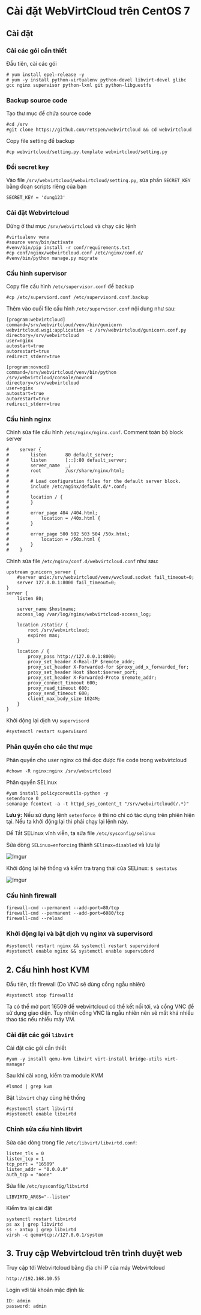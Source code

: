 # Cài đặt WebVirtCloud trên CentOS 7

## Cài đặt

### Cài các gói cần thiết

Đầu tiên, cài các gói

    # yum install epel-release -y
    # yum -y install python-virtualenv python-devel libvirt-devel glibc gcc nginx supervisor python-lxml git python-libguestfs

### Backup source code

Tạo thư mục để chứa source code

    #cd /srv
    #git clone https://github.com/retspen/webvirtcloud && cd webvirtcloud 

Copy file setting để backup

    #cp webvirtcloud/setting.py.template webvirtcloud/setting.py

### Đổi secret key

Vào file `/srv/webvirtcloud/webvirtcloud/setting.py`, sửa phần `SECRET_KEY `bằng đoạn scripts riêng của bạn

    SECRET_KEY = 'dung123'

### Cài đặt Webvirtcloud

Đứng ở thư mục `/srv/webvirtcloud`
và chạy các lệnh
```
#virtualenv venv
#source venv/bin/activate
#venv/bin/pip install -r conf/requirements.txt
#cp conf/nginx/webvirtcloud.conf /etc/nginx/conf.d/
#venv/bin/python manage.py migrate
```
### Cấu hình supervisor

Copy file cấu hình `/etc/supervisor.conf` để backup

    #cp /etc/superviord.conf /etc/supervisord.conf.backup

Thêm vào cuối file cấu hình `/etc/supervisor.conf` nội dung như sau:
```
[program:webvirtcloud]
command=/srv/webvirtcloud/venv/bin/gunicorn webvirtcloud.wsgi:application -c /srv/webvirtcloud/gunicorn.conf.py
directory=/srv/webvirtcloud
user=nginx
autostart=true
autorestart=true
redirect_stderr=true

[program:novncd]
command=/srv/webvirtcloud/venv/bin/python /srv/webvirtcloud/console/novncd
directory=/srv/webvirtcloud
user=nginx
autostart=true
autorestart=true
redirect_stderr=true 
```
### Cấu hình nginx

Chỉnh sửa file cấu hình `/etc/nginx/nginx.conf`. Comment toàn bộ block server
```
#    server {
#        listen       80 default_server;
#        listen       [::]:80 default_server;
#        server_name  _;
#        root         /usr/share/nginx/html;
#
#        # Load configuration files for the default server block.
#        include /etc/nginx/default.d/*.conf;
#
#        location / {
#        }
#
#        error_page 404 /404.html;
#            location = /40x.html {
#        }
#
#        error_page 500 502 503 504 /50x.html;
#            location = /50x.html {
#        }
#    }
```

Chỉnh sửa file `/etc/nginx/conf.d/webvirtcloud.conf` như sau:
```
upstream gunicorn_server {
    #server unix:/srv/webvirtcloud/venv/wvcloud.socket fail_timeout=0;
    server 127.0.0.1:8000 fail_timeout=0;
}
server {
    listen 80;

    server_name $hostname;
    access_log /var/log/nginx/webvirtcloud-access_log; 

    location /static/ {
        root /srv/webvirtcloud;
        expires max;
    }

    location / {
        proxy_pass http://127.0.0.1:8000;
        proxy_set_header X-Real-IP $remote_addr;
        proxy_set_header X-Forwarded-for $proxy_add_x_forwarded_for;
        proxy_set_header Host $host:$server_port;
        proxy_set_header X-Forwarded-Proto $remote_addr;
        proxy_connect_timeout 600;
        proxy_read_timeout 600;
        proxy_send_timeout 600;
        client_max_body_size 1024M;
    }
}
```

Khởi động lại dịch vụ `supervisord`

    #systemctl restart supervisord

### Phân quyền cho các thư mục

Phân quyền cho user nginx có thể đọc được file code trong webvirtcloud

    #chown -R nginx:nginx /srv/webvirtcloud

Phân quyền SELinux
```
#yum install policycoreutils-python -y
setenforce 0
semanage fcontext -a -t httpd_sys_content_t "/srv/webvirtcloud(/.*)" 
```
**Lưu ý:** Nếu sử dụng lệnh `setenforce 0` thì nó chỉ có tác dụng trên phiên hiện tại. Nếu ta khởi động lại thì phải chạy lại lệnh này.

Để Tắt SELinux vĩnh viễn, ta sửa file `/etc/sysconfig/selinux`

Sửa dòng `SELinux=enforcing` thành `SElinux=disabled` và lưu lại

![Imgur](https://i.imgur.com/5apsmyU.png)

Khởi động lại hệ thống và kiểm tra trạng thái của SELinux: `$ sestatus`

![Imgur](https://i.imgur.com/rUsZ4tG.png)

### Cấu hình firewall 
```
firewall-cmd --permanent --add-port=80/tcp
firewall-cmd --permanent --add-port=6080/tcp
firewall-cmd --reload
```

### Khởi động lại và bật dịch vụ nginx và supervisord
```
#systemctl restart nginx && systemctl restart supervidord
#systemctl enable nginx && systemctl enable supervidord
```

## 2. Cấu hình host KVM

Đầu tiên, tắt firewall (Do VNC sẽ dùng cổng ngẫu nhiên)

    #systemctl stop firewalld

Ta có thể mở port 16509 để webvirtcloud có thể kết nối tới, và cổng VNC để sử dụng giao diện. Tuy nhiên cổng VNC là ngẫu nhiên nên sẽ mất khá nhiều thao tác nếu nhiều máy VM.

### Cài đặt các gói `libvirt`

Cài đặt các gói cần thiết

    #yum -y install qemu-kvm libvirt virt-install bridge-utils virt-manager

Sau khi cài xong, kiểm tra module KVM

    #lsmod | grep kvm

Bật `libvirt` chạy cùng hệ thống

    #systemctl start libvirtd
    #systemctl enable libvirtd

### Chỉnh sửa cấu hình libvirt

Sửa các dòng trong file `/etc/libvirt/libvirtd.conf`:
```
listen_tls = 0
listen_tcp = 1
tcp_port = "16509"
listen_addr = "0.0.0.0"
auth_tcp = "none"
```
Sửa file `/etc/sysconfig/libvirtd`

    LIBVIRTD_ARGS="--listen"

Kiểm tra lại cài đặt
```
systemctl restart libvirtd
ps ax | grep libvirtd
ss - antup | grep libvirtd
virsh -c qemu+tcp://127.0.0.1/system
```
## 3. Truy cập Webvirtcloud trên trình duyệt web

Truy cập tới Webvirtcloud bằng địa chỉ IP của máy Webvirtcloud

    http://192.168.10.55

Login với tài khoản mặc định là:
    
    ID: admin
    password: admin